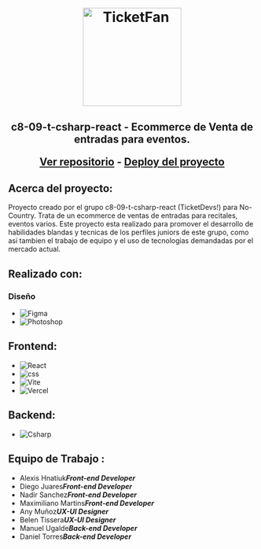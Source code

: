 <h1 align="center">
  <br>
  <a href="https://github.com/No-Country/c8-09-t-csharp-react"><img src="https://i.postimg.cc/gJ5R31PF/Group-32.png" alt="TicketFan" width="200"></a>
 
</h1>

<h2 align="center">c8-09-t-csharp-react - Ecommerce de Venta de entradas para eventos.


<p align="center">
  <a href="https://github.com/No-Country/c8-09-t-csharp-react">Ver repositorio</a> - 
  <a href="http://tiketfan.vercel.app/">Deploy del proyecto</a>
</p>


## Acerca del proyecto:
  
  Proyecto creado por el grupo c8-09-t-csharp-react (TicketDevs!) para No-Country. Trata de un ecommerce de ventas de entradas para recitales, eventos varios. Este proyecto esta realizado para promover el desarrollo de habilidades blandas y tecnicas de los perfiles juniors de este grupo, como asi tambien el trabajo de equipo y el uso de tecnologias demandadas por el mercado actual.
  
## Realizado con:
### Diseño
- ![Figma](https://img.shields.io/badge/Figma-%23F24E1E.svg?style=for-the-badge&logo=Figma&logoColor=white)
- ![Photoshop](https://img.shields.io/badge/photoshop%20-%23000000.svg?&style=for-the-badge&logo=ps&logoColor=blue)
## Frontend:
  - ![React](https://img.shields.io/badge/React-149eca?style=for-the-badge&logo=react&logoColor=fff)
  - ![css](https://img.shields.io/badge/css%20-%23000000.svg?&style=for-the-badge&logo=CSS&logoColor=blue)
  - ![Vite](https://img.shields.io/badge/vite%20-%23000000.svg?&style=for-the-badge&logo=VITE&logoColor=violet)
  - ![Vercel](https://img.shields.io/badge/vercel%20-%23000000.svg?&style=for-the-badge&logo=vercel&logoColor=white)
## Backend:
  - ![Csharp](https://img.shields.io/badge/csharp%20-%23000000.svg?&style=for-the-badge&logo=csharp&logoColor=violet)

## Equipo de Trabajo :
* Alexis Hnatiuk***Front-end Developer***
* Diego Juares***Front-end Developer***
* Nadir Sanchez***Front-end Developer***
* Maximiliano Martins***Front-end Developer***
* Any Muñoz***UX-UI Designer***
* Belen Tissera***UX-UI Designer***
* Manuel Ugalde***Back-end Developer***
* Daniel Torres***Back-end Developer***
  
  
  

